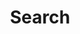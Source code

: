 ---
title: Search
layout: search
permalink: /search/
# author_profile: true
sidebar_name: true
sidebar: 
    nav: "docs"
---